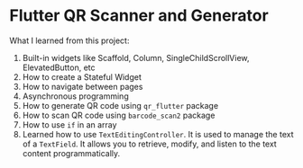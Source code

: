 # Flutter QR Scanner and Generator
What I learned from this project:
1. Built-in widgets like Scaffold, Column, SingleChildScrollView, ElevatedButton, etc
1. How to create a Stateful Widget
1. How to navigate between pages
1. Asynchronous programming
1. How to generate QR code using `qr_flutter` package
1. How to scan QR code using `barcode_scan2` package
1. How to use `if` in an array
1. Learned how to use `TextEditingController`. It is used to manage the text of a `TextField`. It allows you to retrieve, modify, and listen to the text content programmatically.
